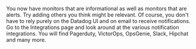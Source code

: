 You now have monitors that are informational as well as monitors that are alerts. Try adding others you think might be relevant. Of course, you don't have to rely purely on the Datadog UI and on email to receive notifications. Go to the Integrations page and look around at the various notification integrations. You will find Pagerduty, VictorOps, OpsGenie, Slack, Hipchat and many more.
